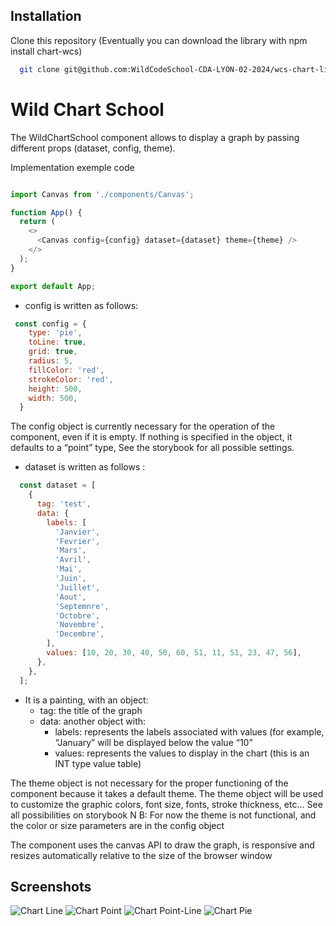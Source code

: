 
## Installation


Clone this repository  (Eventually you can download the library with npm install chart-wcs)

```bash
  git clone git@github.com:WildCodeSchool-CDA-LYON-02-2024/wcs-chart-lib.git

```
    
# Wild Chart School

The WildChartSchool component allows to display a graph by passing different props (dataset,
config, theme).

Implementation exemple code 
```js import './App.css';

import Canvas from './components/Canvas';

function App() {
  return (
    <>
      <Canvas config={config} dataset={dataset} theme={theme} />
    </>
  );
}

export default App;
```

- config is written as follows:
```js  
 const config = {
    type: 'pie',
    toLine: true,
    grid: true,
    radius: 5,
    fillColor: 'red',
    strokeColor: 'red',
    height: 500,
    width: 500,
  } 
  ```
The config object is currently necessary for the operation of the component, even if it is empty.
If nothing is specified in the object, it defaults to a “point” type,
See the storybook for all possible settings.

- dataset is written as follows : 
```js
  const dataset = [
    {
      tag: 'test',
      data: {
        labels: [
          'Janvier',
          'Fevrier',
          'Mars',
          'Avril',
          'Mai',
          'Juin',
          'Juillet',
          'Aout',
          'Septemnre',
          'Octobre',
          'Novembre',
          'Decembre',
        ],
        values: [10, 20, 30, 40, 50, 60, 51, 11, 51, 23, 47, 56],
      },
    },
  ];
```
- It is a painting, with an object:
    - tag: the title of the graph
    - data: another object with:
        - labels: represents the labels associated with values (for example, “January” will be displayed below the value “10”
        - values: represents the values to display in the chart (this is an INT type value table)

The theme object is not necessary for the proper functioning of the component because it takes a default theme.
The theme object will be used to customize the graphic colors, font size, fonts, stroke thickness, etc…
See all possibilities on storybook
N B: For now the theme is not functional, and the color or size parameters are in the config object

The component uses the canvas API to draw the graph, is responsive and resizes automatically relative to the size of the browser window


## Screenshots

![Chart Line](https://ibb.co/BchyXhn)
![Chart Point](https://ibb.co/6WPTnGz)
![Chart Point-Line](https://ibb.co/yyJVwqz)
![Chart Pie](https://ibb.co/gR7mrxm)



